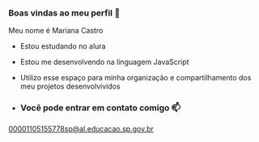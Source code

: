 ### Boas vindas ao meu perfil 💙

Meu nome é Mariana Castro

- Estou estudando no alura
- Estou me desenvolvendo na linguagem JavaScript
- Utilizo esse espaço para minha organização e compartilhamento dos meu projetos desenvolvividos

- ### Você pode entrar em contato comigo 📫

00001105155778sp@al.educacao.sp.gov.br
